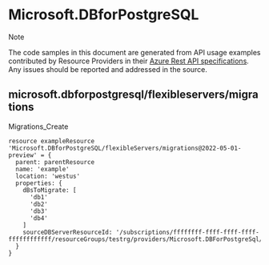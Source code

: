 # Microsoft.DBforPostgreSQL
  
> [!NOTE]
> The code samples in this document are generated from API usage examples contributed by Resource Providers in their [Azure Rest API specifications](https://github.com/Azure/azure-rest-api-specs). Any issues should be reported and addressed in the source.


## microsoft.dbforpostgresql/flexibleservers/migrations

Migrations_Create
```bicep
resource exampleResource 'Microsoft.DBforPostgreSQL/flexibleServers/migrations@2022-05-01-preview' = {
  parent: parentResource 
  name: 'example'
  location: 'westus'
  properties: {
    dBsToMigrate: [
      'db1'
      'db2'
      'db3'
      'db4'
    ]
    sourceDBServerResourceId: '/subscriptions/ffffffff-ffff-ffff-ffff-ffffffffffff/resourceGroups/testrg/providers/Microsoft.DBForPostgreSql/servers/testsource'
  }
}
```
